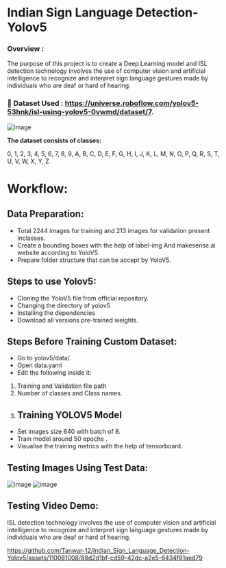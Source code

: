 # Indian Sign Language Detection-Yolov5


### Overview : 
The purpose of this project is to create a Deep Learning model and  ISL detection technology involves the use of computer vision and artificial intelligence to recognize and interpret sign language gestures made by individuals who are deaf or hard of hearing.
### 📁 Dataset Used : https://universe.roboflow.com/yolov5-53hnk/isl-using-yolov5-0vwmd/dataset/7.
![image](https://github.com/Tanwar-12/Indian_Sign_Language_Detection-Yolov5/assets/110081008/1d96ecc4-b90e-4cf8-a4b0-c76856042a9e)


**The dataset consists of classes:**

0, 1, 2, 3, 4, 5, 6, 7, 8, 9, A, B, C, D, E, F, G, H, I, J, K, L, M, N, O, P, Q, R, S, T, U, V, W, X, Y, Z 
# Workflow:
  ## Data Preparation:
  * Total 2244 images for training and 213 images for validation present inclasses.
  * Create a bounding boxes with the help of label-img And makesense.ai website according to YoloV5.
  * Prepare folder structure that can be accept by YoloV5.
  

## Steps to use Yolov5:
* Cloning the YoloV5 file from official repository.
* Changing the directory of yolov5
* Installing the dependencies
* Download all versions pre-trained weights.

 ## Steps Before Training Custom Dataset:
* Go to yolov5/data/.
* Open data.yaml
* Edit the following inside it:

 1. Training and Validation file path
 2. Number of classes and Class names.
 3.  ## Training YOLOV5 Model
* Set images size 640 with batch of 8.
* Train model around 50 epochs .
* Visualise the training metrics with the help of tensorboard.

 ## Testing Images Using Test Data:
 ![image](https://github.com/Tanwar-12/Indian_Sign_Language_Detection-Yolov5/assets/110081008/0777da45-6890-4175-a1d6-63372973f15f)
![image](https://github.com/Tanwar-12/Indian_Sign_Language_Detection-Yolov5/assets/110081008/01955b8d-77d7-499f-a945-a388ee488225)

 



## Testing Video Demo:
 ISL detection technology involves the use of computer vision and artificial intelligence to recognize and interpret sign language gestures made by individuals who are deaf or hard of hearing.

  https://github.com/Tanwar-12/Indian_Sign_Language_Detection-Yolov5/assets/110081008/88d2d1bf-cd59-42dc-a2e5-6434f81aed79



